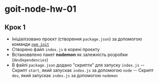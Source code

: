 # goit-node-hw-01

## Крок 1

- Ініціалізовано проєкт (створення `package.json`)
  за допомогою команди [`npm init`](./slides/1-1-init-package.json.jpg)
- Створено файл `index.js` в корені проєкту
- Встановвлено пакет **nodemon** як залежність розробки (`devDependencies`)
- В файлі `package.json` додано "скрипти" для запуску `index.js`
  -- Скрипт `start`, який запускає `index.js` за допомогою `node`
  -- Скрипт `dev`, який запускає `index.js` за допомогою `nodemon`
